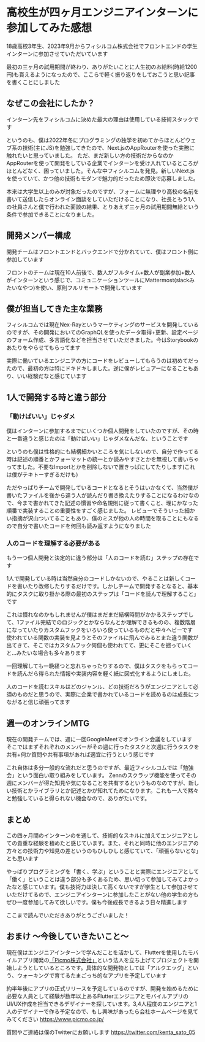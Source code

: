 # 高校生が四ヶ月エンジニアインターンに参加してみた感想
18歳高校3年生、2023年9月からフィシルコム株式会社でフロントエンドの学生インターンに参加させていただいています

最初の三ヶ月の試用期間が終わり、ありがたいことに人生初のお給料(時給1200円)も貰えるようになったので、ここらで軽く振り返りをしておこうと思い記事を書くことにしました

## なぜこの会社にしたか？
インターン先をフィシルコムに決めた最大の理由は使用している技術スタックです

というのも、僕は2022年冬にプログラミングの独学を初めてからほとんどウェブ系の技術(主にJS)を勉強してきたので、Next.jsのAppRouterを使った実務に触れたいと思っていました。
ただ、まだ新しい方の技術だからなのかAppRouterを使って開発をしている企業でインターンを受け入れているところがほとんどなく、困っていました。そんな中フィシルコムを発見。新しいNext.jsを使っていて、かつ他の技術もモダンで魅力的だったため即決で応募しました。

本来は大学生以上のみが対象だったのですが、フォームに無理やり高校の名前を書いて送信したらオンライン面談をしていただけることになり、社長ともう1人の社員さんと僕で行われた面談の結果、とりあえず三ヶ月の試用期間無給という条件で参加できることになりました。

## 開発メンバー構成
開発チームはフロントエンドとバックエンドで分かれていて、僕はフロント側に参加しています

フロントのチームは現在10人前後で、数人がフルタイム+数人が副業参加+数人がインターンという感じで、コミュニケーションツールにMattermost(slackみたいなやつ)を使い、原則フルリモートで開発しています

## 僕が担当してきた主な業務
フィシルコムでは現在Nex-Rayというマーケティングのサービスを開発しているのですが、その開発においてのGraphQLを使ったデータ取得+更新、設定ページのフォーム作成、多言語化などを担当させていただきました。今はStorybookのあたりをやらせてもらってます

実際に働いているエンジニアの方にコードをレビューしてもらうのは初めてだったので、最初の方は特にドキドキしました。逆に僕がレビュアーになることもあり、いい経験だなと感じています

## 1人で開発する時と違う部分
### 「動けばいい」じゃダメ
僕はインターンに参加するまでにいくつか個人開発をしていたのですが、その時と一番違うと感じたのは「動けばいい」じゃダメなんだな、ということです

というのも僕は性格的にも結構細かいところを気にしないので、自分で作ってる時は記述の順番とかフォーマットの統一とか読みやすさとかを無視して書いちゃってました。不要なImportとかを削除しないで置きっぱにしてたりします(これは僕がテキトーすぎるだけも)

ただやっぱりチームで開発しているコードとなるとそうはいかなくて、当然僕が書いたファイルを後から違う人が読んだり書き換えたりすることになるわけなので、今まで書かれてきた記述の慣習や命名規則に従って書くこと、理にかなった順番で実装することの重要性をすごく感じました。
レビューでそういった細かい指摘が沢山ついてることもあり、僕のミスが他の人の時間を取ることにもなるので自分で書いたコードを何回も読み返すようになりました

### 人のコードを理解する必要がある
もう一つ個人開発と決定的に違う部分は「人のコードを読む」ステップの存在です

1人で開発している時は当然自分のコードしかないので、やることは新しくコードを書いたり改修したりするだけです。しかしチームで開発するとなると、基本的にタスクに取り掛かる際の最初のステップは「コードを読んで理解すること」です

これは慣れなのかもしれませんが僕はまだまだ結構時間がかかるステップでして、1ファイル完結でのロジックとかならなんとか理解できるものの、複数階層になっていたりカスタムフックをいろいろ使っているものだと中々ヘビーです
使われている関数の実装を見ようとそのファイルに飛んでみるとまた違う関数が出てきて、そこではカスタムフック何個も使われてて、更にそこを掘っていくと...みたいな場合も多々あります

一回理解しても一晩経つと忘れちゃったりするので、僕はタスクをもらってコードを読んだら得られた情報や実装内容を軽く紙に図式化するようにしました。

人のコードを読むスキルはどのジャンル、どの技術だろうがエンジニアとして必須のものだと思うので、実際に企業で書かれているコードを読めるのは成長につながると信じ頑張ってます

## 週一のオンラインMTG
現在の開発チームでは、週に一回GoogleMeetでオンライン会議をしています
そこではまずそれぞれのメンバーがその週に行ったタスクと次週に行うタスクを共有+何か質問や共有事項があれば適宜に行うという感じです

これ自体は多分一般的な流れだと思うのですが、最近フィシルコムでは「勉強会」という面白い取り組みをしています。
Zennのスクラップ機能を使ってその週にメンバーが得た知見や気になることを共有するというものなのですが、新しい技術とかライブラリとか記述とかが知れてためになります。これも一人で黙々と勉強していると得られない機会なので、ありがたいです。

## まとめ
この四ヶ月間のインターンのを通して、技術的なスキルに加えてエンジニアとしての貴重な経験を積めたと感じています。また、それと同時に他のエンジニアの方々との技術力や知見の差というのもひしひしと感じていて、「頑張らないとな」とも思います

やっぱりプログラミングを「書く、学ぶ」ということと実際にエンジニアとして「働く」ということは違う部分も多くあるため、思い切って参加してみてよかったなと感じています。僕も技術力は決して高くないですが学生として参加させていただけてるので、エンジニアインターンに参加したことがない他の学生の方もぜひ一度参加してみて欲しいです。僕も今後成長できるよう日々精進します

ここまで読んでいただきありがとうございました！

## おまけ 〜今後していきたいこと〜
現在僕はエンジニアインターンで学んだことを活かして、Flutterを使用したモバイルアプリ開発の[「Picmo株式会社」](https://www.picmo.co.jp/)という法人を立ち上げてプロジェクトを開始しようとしているところです。具体的な開発物としては「アルクエッグ」という、ウォーキングで育てるたまごっち的なアプリを予定しています

約半年後にアプリの正式リリースを予定しているのですが、開発を始めるために必要な人員として経験が数年以上あるFlutterエンジニアとモバイルアプリのUI/UX作成を担当できるデザイナーを探しています。3,4人程度のエンジニアと1人のデザイナーで作る予定なので、もし興味があったら会社ホームページを見てみてください
https://www.picmo.co.jp/

質問やご連絡は僕のTwitterにお願いします
https://twitter.com/kenta_sato_05